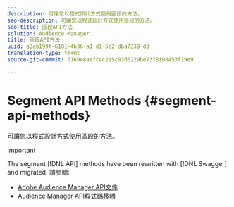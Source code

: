 ```yaml
---
description: 可讓您以程式設計方式使用區段的方法。
seo-description: 可讓您以程式設計方式使用區段的方法。
seo-title: 區段API方法
solution: Audience Manager
title: 區段API方法
uuid: a3ab199f-6181-4b36-a1 d1-5c2 dba7339 d3
translation-type: tm+mt
source-git-commit: 6169e8aefc4c215c83d6229be7378f90453f19e9

---
```



# Segment API Methods {#segment-api-methods}

可讓您以程式設計方式使用區段的方法。

>[!IMPORTANT]
>
>The segment [!DNL API] methods have been rewritten with [!DNL Swagger] and migrated. 請參閱:
>
>* [Adobe Audience Manager API文件](https://bank.demdex.com/portal/swagger/index.html)
>* [Audience Manager API程式碼移轉](../../api/api-swagger-migration.md)